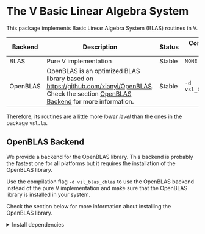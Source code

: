 # The V Basic Linear Algebra System

This package implements Basic Linear Algebra System (BLAS) routines in V.

| Backend  | Description                                                                                                                                                        | Status | Compilation Flags   |
| -------- | ------------------------------------------------------------------------------------------------------------------------------------------------------------------ | ------ | ------------------- |
| BLAS     | Pure V implementation                                                                                                                                              | Stable | `NONE`              |
| OpenBLAS | OpenBLAS is an optimized BLAS library based on <https://github.com/xianyi/OpenBLAS>. Check the section [OpenBLAS Backend](#openblas-backend) for more information. | Stable | `-d vsl_blas_cblas` |

Therefore, its routines are a little more _lower level_ than the ones in the package `vsl.la`.

## OpenBLAS Backend

We provide a backend for the OpenBLAS library. This backend is probably
the fastest one for all platforms
but it requires the installation of the OpenBLAS library.

Use the compilation flag `-d vsl_blas_cblas` to use the OpenBLAS backend
instead of the pure V implementation
and make sure that the OpenBLAS library is installed in your system.

Check the section below for more information about installing the OpenBLAS library.

<details>
<summary>Install dependencies</summary>

### Homebrew (macOS)

```sh
brew install openblas
```

### Debian/Ubuntu GNU Linux

`libopenblas-dev` is not needed when using the pure V backend.

```sh
sudo apt-get install -y --no-install-recommends \
    gcc \
    gfortran \
    libopenblas-dev
```

### Arch Linux/Manjaro GNU Linux

The best way of installing OpenBLAS is using
[blas-openblas](https://archlinux.org/packages/extra/x86_64/blas-openblas/).

```sh
sudo pacman -S blas-openblas
```

</details>
